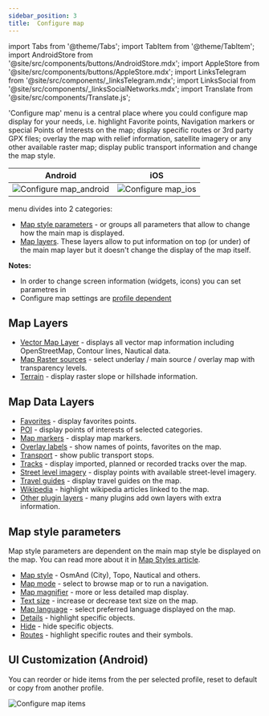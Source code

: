 ```yaml
---
sidebar_position: 3
title:  Configure map
---
```


import Tabs from '@theme/Tabs';
import TabItem from '@theme/TabItem';
import AndroidStore from '@site/src/components/buttons/AndroidStore.mdx';
import AppleStore from '@site/src/components/buttons/AppleStore.mdx';
import LinksTelegram from '@site/src/components/_linksTelegram.mdx';
import LinksSocial from '@site/src/components/_linksSocialNetworks.mdx';
import Translate from '@site/src/components/Translate.js';


'Configure map' menu is a central place where you could configure map display for your needs, i.e. highlight Favorite points, Navigation markers or special Points of Interests on the map; display specific routes or 3rd party GPX files; overlay the map with relief information, satellite imagery or any other available raster map; display public transport information and change the map style.


| Android | iOS |
| :---: | :---: |
| ![Configure map_android](@site/static/img/map/configure-map-android.png) | ![Configure map_ios](@site/static/img/map/configure-map-ios.png) |

**<Translate android="true" ids="configure_map"/>** menu divides into 2 categories:
- [Map style parameters](#map-style-parameters) - **<Translate android="true" ids="map_widget_map_rendering"/>** or **<Translate ios="true" ids="map_settings_style"/>** groups all parameters that allow to change how the main map is displayed.
- [Map layers](#map-layers). These layers allow to put information on top (or under) of the main map layer but it doesn't change the display of the map itself.


**Notes:** 
- In order to change screen information (widgets, icons) you can set parametres in [<Translate android="true" ids="layer_map_appearance"/>](/docs/documentation/widgets)
- Configure map settings are [profile dependent](/docs/documentation/personal/profiles)

## Map Layers
   - [Vector Map Layer](//docs/documentation/map/vector-maps) - displays all vector map information including OpenStreetMap, Contour lines, Nautical data.
   - [Map Raster sources](/docs/documentation/map/raster-maps#select-map-as-main--underlay--overlay-layer) - select underlay / main source / overlay map with transparency levels.
   - [Terrain](/docs/documentation/map/raster-maps#hillshade--slopeg) - display raster slope or hillshade information.

## Map Data Layers
   - [Favorites](/docs/documentation/map/point-layers-on-map) - display favorites points.
   - [POI](/docs/documentation/map/point-layers-on-map) - display points of interests of selected categories.
   - [Map markers](/docs/documentation/map/point-layers-on-map) - display map markers.
   - [Overlay labels](/docs/documentation/map/point-layers-on-map) - show names of points, favorites on the map.
   - [Transport](/docs/documentation/map/vector-maps#transport) - show public transport stops.
   - [Tracks](/docs/documentation/map/tracks-on-map) - display imported, planned or recorded tracks over the map.
   - [Street level imagery](/docs/documentation/plugins/mapillary#viewing-images) - display points with available street-level imagery.
   - [Travel guides](/docs/documentation/plan-route/travel-guides) - display travel guides on the map.
   - [Wikipedia](/docs/documentation/plugins/wikipedia) - highlight wikipedia articles linked to the map.
   - [Other plugin layers](/docs/documentation/plugins) - many plugins add own layers with extra information.

## Map style parameters
Map style parameters are dependent on the main map style be displayed on the map. You can read more about it in [Map Styles article](/docs/documentation/map/vector-maps).
   - [Map style](/docs/documentation/map/vector-maps#default-map-styles) - OsmAnd (City), Topo, Nautical and others.
   - [Map mode](/docs/documentation/map/vector-maps#map-mode) - select to browse map or to run a navigation.
   - [Map magnifier](/docs/documentation/map/vector-maps#map-magnifier) - more or less detailed map display.
   - [Text size](/docs/documentation/map/vector-maps#text-size) - increase or decrease text size on the map.
   - [Map language](/docs/documentation/map/vector-maps#map-language) - select preferred language displayed on the map.
   - [Details](/docs/documentation/map/vector-maps#details) - highlight specific objects.
   - [Hide](/docs/documentation/map/vector-maps#hide) - hide specific objects.
   - [Routes](/docs/documentation/map/vector-maps#routes) - highlight specific routes and their symbols.
   
## UI Customization (Android)
   
You can reorder or hide items from the <Translate android="true" ids="android_button_seq"/> <Translate android="true" ids="configure_map"/> per selected profile, reset to default or copy from another profile.
   
<Translate android="true" ids="android_button_seq"/> <Translate android="true" ids="shared_string_menu,configure_profile,ui_customization,configure_map"/>

<p> </p>

![Configure map items ](@site/static/img/settings/configure-screen-ui-customization.png)


